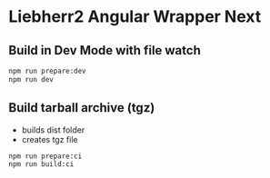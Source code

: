 # Liebherr2 Angular Wrapper Next

## Build in Dev Mode with file watch

```bash
npm run prepare:dev
npm run dev
```

## Build tarball archive (tgz)

- builds dist folder
- creates tgz file

```bash
npm run prepare:ci
npm run build:ci
```
